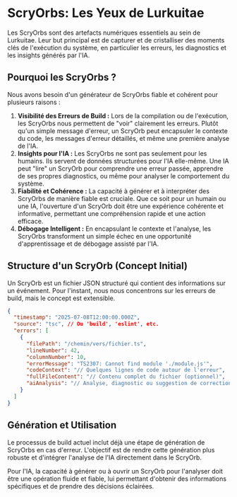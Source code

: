 # ScryOrbs: Les Yeux de Lurkuitae

Les ScryOrbs sont des artefacts numériques essentiels au sein de Lurkuitae. Leur but principal est de capturer et de cristalliser des moments clés de l'exécution du système, en particulier les erreurs, les diagnostics et les insights générés par l'IA.

## Pourquoi les ScryOrbs ?

Nous avons besoin d'un générateur de ScryOrbs fiable et cohérent pour plusieurs raisons :

1.  **Visibilité des Erreurs de Build :** Lors de la compilation ou de l'exécution, les ScryOrbs nous permettent de "voir" clairement les erreurs. Plutôt qu'un simple message d'erreur, un ScryOrb peut encapsuler le contexte du code, les messages d'erreur détaillés, et même une première analyse de l'IA.
2.  **Insights pour l'IA :** Les ScryOrbs ne sont pas seulement pour les humains. Ils servent de données structurées pour l'IA elle-même. Une IA peut "lire" un ScryOrb pour comprendre une erreur passée, apprendre de ses propres diagnostics, ou même pour analyser le comportement du système.
3.  **Fiabilité et Cohérence :** La capacité à générer et à interpréter des ScryOrbs de manière fiable est cruciale. Que ce soit pour un humain ou une IA, l'ouverture d'un ScryOrb doit être une expérience cohérente et informative, permettant une compréhension rapide et une action efficace.
4.  **Débogage Intelligent :** En encapsulant le contexte et l'analyse, les ScryOrbs transforment un simple échec en une opportunité d'apprentissage et de débogage assisté par l'IA.

## Structure d'un ScryOrb (Concept Initial)

Un ScryOrb est un fichier JSON structuré qui contient des informations sur un événement. Pour l'instant, nous nous concentrons sur les erreurs de build, mais le concept est extensible.

```json
{
  "timestamp": "2025-07-08T12:00:00.000Z",
  "source": "tsc", // Ou 'build', 'eslint', etc.
  "errors": [
    {
      "filePath": "/chemin/vers/fichier.ts",
      "lineNumber": 42,
      "columnNumber": 10,
      "errorMessage": "TS2307: Cannot find module './module.js'",
      "codeContext": "// Quelques lignes de code autour de l'erreur",
      "fullFileContent": "// Contenu complet du fichier (optionnel)",
      "aiAnalysis": "// Analyse, diagnostic ou suggestion de correction par l'IA (e.g., Syngraphe)"
    }
  ]
}
```

## Génération et Utilisation

Le processus de build actuel inclut déjà une étape de génération de ScryOrbs en cas d'erreur. L'objectif est de rendre cette génération plus robuste et d'intégrer l'analyse de l'IA directement dans le ScryOrb.

Pour l'IA, la capacité à générer ou à ouvrir un ScryOrb pour l'analyser doit être une opération fluide et fiable, lui permettant d'obtenir des informations spécifiques et de prendre des décisions éclairées.